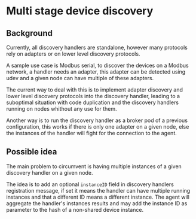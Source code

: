 # Multi stage device discovery

## Background

Currently, all discovery handlers are standalone, however many protocols rely on adapters or on lower level discovery protocols.

A sample use case is Modbus serial, to discover the devices on a Modbus network, a handler needs an adapter, this adapter can be detected
using udev and a given node can have multiple of these adapters.

The current way to deal with this is to implement adapter discovery and lower level discovery protocols into the discovery handler,
leading to a suboptimal situation with code duplication and the discovery handlers running on nodes whithout any use for them.

Another way is to run the discovery handler as a broker pod of a previous configuration, this works if there is only one adapter on a given
node, else the instances of the handler will fight for the connection to the agent.

## Possible idea

The main problem to circumvent is having multiple instances of a given discovery handler on a given node.

The idea is to add an optional `instanceID` field in discovery handlers registration message, if set it means the handler can have multiple running
instances and that a different ID means a different instance. The agent will aggregate the handler's instances results and may add the instance ID as
parameter to the hash of a non-shared device instance.
